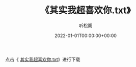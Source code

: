 ﻿---
title:  《其实我超喜欢你.txt》
date:   2022-01-01T00:00:00+00:00
author: 听松阁
layout: post
permalink: /其实我超喜欢你/
categories: 小说
tags: [小说]
---

点击《 [其实我超喜欢你.txt](http://img.660000.xyz/bookstukust/book/bntxt/10/其实我超喜欢你.txt)》进行下载